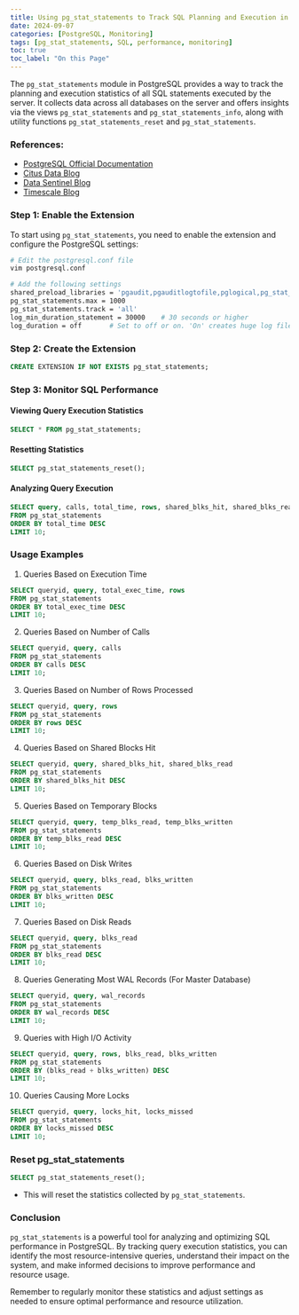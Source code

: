 ```yaml
---
title: Using pg_stat_statements to Track SQL Planning and Execution in PostgreSQL
date: 2024-09-07
categories: [PostgreSQL, Monitoring]
tags: [pg_stat_statements, SQL, performance, monitoring]
toc: true
toc_label: "On this Page"
---
```


The `pg_stat_statements` module in PostgreSQL provides a way to track the planning and execution statistics of all SQL statements executed by the server. It collects data across all databases on the server and offers insights via the views `pg_stat_statements` and `pg_stat_statements_info`, along with utility functions `pg_stat_statements_reset` and `pg_stat_statements`.

### References:

- [PostgreSQL Official Documentation](https://www.postgresql.org/docs/current/pgstatstatements.html)
- [Citus Data Blog](https://www.citusdata.com/blog/2019/02/08/the-most-useful-postgres-extension-pg-stat-statements/)
- [Data Sentinel Blog](https://blog.datasentinel.io/post/pg_stats_statements/)
- [Timescale Blog](https://www.timescale.com/blog/using-pg-stat-statements-to-optimize-queries/)

### Step 1: Enable the Extension

To start using `pg_stat_statements`, you need to enable the extension and configure the PostgreSQL settings:

```bash
# Edit the postgresql.conf file
vim postgresql.conf

# Add the following settings
shared_preload_libraries = 'pgaudit,pgauditlogtofile,pglogical,pg_stat_statements'
pg_stat_statements.max = 1000              
pg_stat_statements.track = 'all'
log_min_duration_statement = 30000    # 30 seconds or higher
log_duration = off       # Set to off or on. 'On' creates huge log files based on traffic
```

### Step 2: Create the Extension

```sql
CREATE EXTENSION IF NOT EXISTS pg_stat_statements;
```

### Step 3: Monitor SQL Performance

#### Viewing Query Execution Statistics

```sql
SELECT * FROM pg_stat_statements;
``` 

#### Resetting Statistics

```sql
SELECT pg_stat_statements_reset();
``` 

#### Analyzing Query Execution

```sql
SELECT query, calls, total_time, rows, shared_blks_hit, shared_blks_read, shared_blks_dirtied, shared_blks_written, temp_blks_read, temp_blks_written
FROM pg_stat_statements
ORDER BY total_time DESC
LIMIT 10;
```         
### Usage Examples
1. Queries Based on Execution Time
```sql
SELECT queryid, query, total_exec_time, rows
FROM pg_stat_statements
ORDER BY total_exec_time DESC
LIMIT 10;
```

2. Queries Based on Number of Calls
```sql
SELECT queryid, query, calls
FROM pg_stat_statements
ORDER BY calls DESC
LIMIT 10;
```

3. Queries Based on Number of Rows Processed
```sql
SELECT queryid, query, rows
FROM pg_stat_statements
ORDER BY rows DESC
LIMIT 10;
```

4. Queries Based on Shared Blocks Hit
```sql
SELECT queryid, query, shared_blks_hit, shared_blks_read
FROM pg_stat_statements
ORDER BY shared_blks_hit DESC
LIMIT 10;
``` 

5. Queries Based on Temporary Blocks
```sql
SELECT queryid, query, temp_blks_read, temp_blks_written
FROM pg_stat_statements
ORDER BY temp_blks_read DESC
LIMIT 10;
```         

6. Queries Based on Disk Writes
```sql
SELECT queryid, query, blks_read, blks_written
FROM pg_stat_statements
ORDER BY blks_written DESC
LIMIT 10;
```         

7. Queries Based on Disk Reads
```sql
SELECT queryid, query, blks_read
FROM pg_stat_statements
ORDER BY blks_read DESC
LIMIT 10;
```                    

8. Queries Generating Most WAL Records (For Master Database)
```sql
SELECT queryid, query, wal_records
FROM pg_stat_statements
ORDER BY wal_records DESC
LIMIT 10;
```

9. Queries with High I/O Activity
```sql
SELECT queryid, query, rows, blks_read, blks_written
FROM pg_stat_statements
ORDER BY (blks_read + blks_written) DESC
LIMIT 10;
```

10. Queries Causing More Locks
```sql
SELECT queryid, query, locks_hit, locks_missed
FROM pg_stat_statements
ORDER BY locks_missed DESC
LIMIT 10;
```

### Reset pg_stat_statements

```sql
SELECT pg_stat_statements_reset();
```
- This will reset the statistics collected by `pg_stat_statements`.

### Conclusion

`pg_stat_statements` is a powerful tool for analyzing and optimizing SQL performance in PostgreSQL. By tracking query execution statistics, you can identify the most resource-intensive queries, understand their impact on the system, and make informed decisions to improve performance and resource usage.

Remember to regularly monitor these statistics and adjust settings as needed to ensure optimal performance and resource utilization.